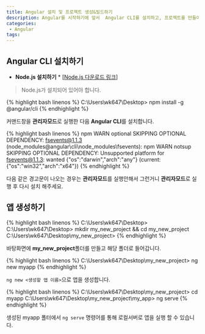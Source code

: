 ```yaml
---
title: Angular 설치 및 프로젝트 생성&빌드하기
description: Angular를 시작하기에 앞서  Angular CLI를 설치하고, 프로젝트를 만들어서 빌드하는 방법에 대한 포스팅입니다. 
categories:
 - Angular
tags:
---
```


## Angular CLI 설치하기

+ **Node.js 설치하기**
        * [[Node.js 다운로드 링크](https://nodejs.org/ko/download/)]

> Node.js가 설치되어 있어야 합니다.

{% highlight bash linenos %}
C:\Users\wk647\Desktop> npm install -g @angular/cli
{% endhighlight %}

커맨드창을 **관리자모드**로 실행한 다음 **Angular CLI**를 설치합니다.

{% highlight bash linenos %}
npm WARN optional SKIPPING OPTIONAL DEPENDENCY: fsevents@1.1.3 (node_modules\@angular\cli\node_modules\fsevents):
npm WARN notsup SKIPPING OPTIONAL DEPENDENCY: Unsupported platform for fsevents@1.1.3: wanted {"os":"darwin","arch":"any"} (current: {"os":"win32","arch":"x64"})
{% endhighlight %}

다음 같은 경고문이 나오는 경우는 **관리자모드**를 실행안해서 그런거니 **관리자모드**로 실행 후 다시 설치 해주세요.

## 앱 생성하기

{% highlight bash linenos %}
C:\Users\wk647\Desktop>
C:\Users\wk647\Desktop> mkdir my_new_project && cd my_new_project
C:\Users\wk647\Desktop\my_new_project>
{% endhighlight %}

바탕화면에 **my_new_project**폴더를 만들고 해당 폴더로 들어갑니다.

{% highlight bash linenos %}
C:\Users\wk647\Desktop\my_new_project> ng new myapp
{% endhighlight %}

`ng new <생성할 앱 이름>`으로 앱을 생성합니다.

{% highlight bash linenos %}
C:\Users\wk647\Desktop\my_new_project> cd myapp
C:\Users\wk647\Desktop\my_new_project\my_app> ng serve
{% endhighlight %}

생성된 myapp 폴터에서 `ng serve` 명령어를 통해 로컬서버로 앱을 실행 할 수 있습니다.
